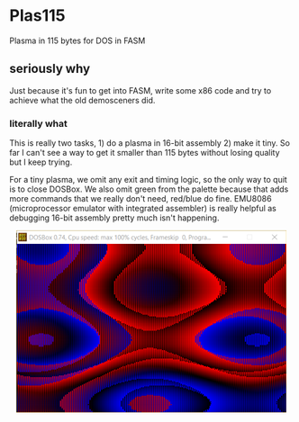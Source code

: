 # Plas115
Plasma in 115 bytes for DOS in FASM

## seriously why
Just because it's fun to get into FASM, write some x86 code and try to achieve what the old demosceners did.

### literally what
This is really two tasks, 1) do a plasma in 16-bit assembly 2) make it tiny. So far I can't see a way to get it smaller than 115 bytes without losing quality but I keep trying.

For a tiny plasma, we omit any exit and timing logic, so the only way to quit is to close DOSBox. We also omit green from the palette because that adds more commands that we really don't need, red/blue do fine. EMU8086 (microprocessor emulator with integrated assembler) is really helpful as debugging 16-bit assembly pretty much isn't happening.


<div align="center">
    <img src="plas115.png" width="480px"</img> 
</div>

